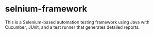 # selnium-framework
This is a Selenium-based automation testing framework using Java with Cucumber, JUnit, and a test runner that generates detailed reports. 
